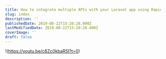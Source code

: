 ```yaml
---
title: How to integrate multiple APIs with your Laravel app using RapidAPI
slug: index
description: ''
publishedDate: 2019-08-22T15:20:28.000Z
lastModifiedDate: 2019-08-22T15:20:28.000Z
coverImage: ''
draft: false
---
```


!(https://youtu.be/c8Zc0kbaR5I?t=0)
